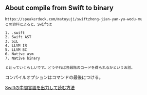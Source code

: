 ## About compile from Swift to binary

    https://speakerdeck.com/matuyuji/swiftzhong-jian-yan-yu-wodu-mu
    この資料によると、Swiftは

    1. .swift
    2. Swift AST
    3. SIL
    4. LLVM IR
    5. LLVM BC
    6. Native asm
    7. Native binary

    と辿っていくらしいです。どうやれば各段階のコードを得られるかというお話。

コンパイルオプションはコマンドの最後につける。

[Swiftの中間言語を出力して読む方法](https://qiita.com/S_Shimotori/items/8cdf482952385ed8472e)
